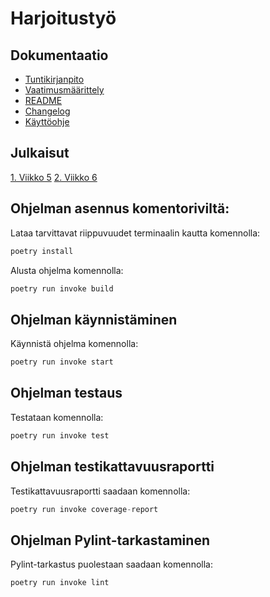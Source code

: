 # Harjoitustyö

## Dokumentaatio
* [Tuntikirjanpito](https://github.com/Hogwarter/ot-harjoitustyo/blob/master/h-tyo/dokumentaatio/tuntikirjanpito.md)
* [Vaatimusmäärittely](https://github.com/Hogwarter/ot-harjoitustyo/blob/master/h-tyo/dokumentaatio/vaatimusmaarittelu.md)
* [README](https://github.com/Hogwarter/ot-harjoitustyo/blob/master/h-tyo/README.md)
* [Changelog](https://github.com/Hogwarter/ot-harjoitustyo/blob/master/h-tyo/dokumentaatio/changelog.md)
* [Käyttöohje](https://github.com/Hogwarter/ot-harjoitustyo/blob/master/h-tyo/dokumentaatio/kayttoohje.md)

## Julkaisut
[1. Viikko 5](https://github.com/Hogwarter/ot-harjoitustyo/releases/tag/viikko5)
[2. Viikko 6](https://github.com/Hogwarter/ot-harjoitustyo/releases/tag/viikko6)

## Ohjelman asennus komentoriviltä:
Lataa tarvittavat riippuvuudet terminaalin kautta komennolla:
```python
poetry install
```
Alusta ohjelma komennolla:
```python
poetry run invoke build
```
## Ohjelman käynnistäminen
Käynnistä ohjelma komennolla:
```python
poetry run invoke start
```
## Ohjelman testaus
Testataan komennolla:
```python
poetry run invoke test
```
## Ohjelman testikattavuusraportti
Testikattavuusraportti saadaan komennolla:
```python
poetry run invoke coverage-report
```
## Ohjelman Pylint-tarkastaminen
Pylint-tarkastus puolestaan saadaan komennolla:
```python
poetry run invoke lint
```
